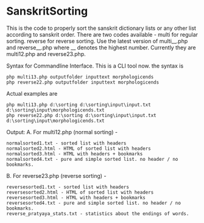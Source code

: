 SanskritSorting
===============

This is the code to properly sort the sanskrit dictionary lists or any other list according to sanskrit order.
There are two codes available - multi for regular sorting. reverse for reverse sorting.
Use the latest version of multi__.php and reverse__.php where __ denotes the highest number.
Currently they are multi12.php and reverse23.php.

Syntax for Commandline Interface.
This is a CLI tool now.
the syntax is 
```
php multi13.php outputfolder inputtext morphologicends
php reverse22.php outputfolder inputtext morphologicends
```

Actual examples are 
```
php multi13.php d:\sorting d:\sorting\input\input.txt d:\sorting\input\morphologicends.txt
php reverse22.php d:\sorting d:\sorting\input\input.txt d:\sorting\input\morphologicends.txt
```

Output:
A. For multi12.php (normal sorting) -
```
normalsorted1.txt - sorted list with headers
normalsorted2.html - HTML of sorted list with headers
normalsorted3.html - HTML with headers + bookmarks
normalsorted4.txt - pure and simple sorted list. no header / no bookmarks.
```

B. For reverse23.php (reverse sorting) -
```
reversesorted1.txt - sorted list with headers
reversesorted2.html - HTML of sorted list with headers
reversesorted3.html - HTML with headers + bookmarks
reversesorted4.txt - pure and simple sorted list. no header / no bookmarks.
reverse_pratyaya_stats.txt - statistics about the endings of words.
```
